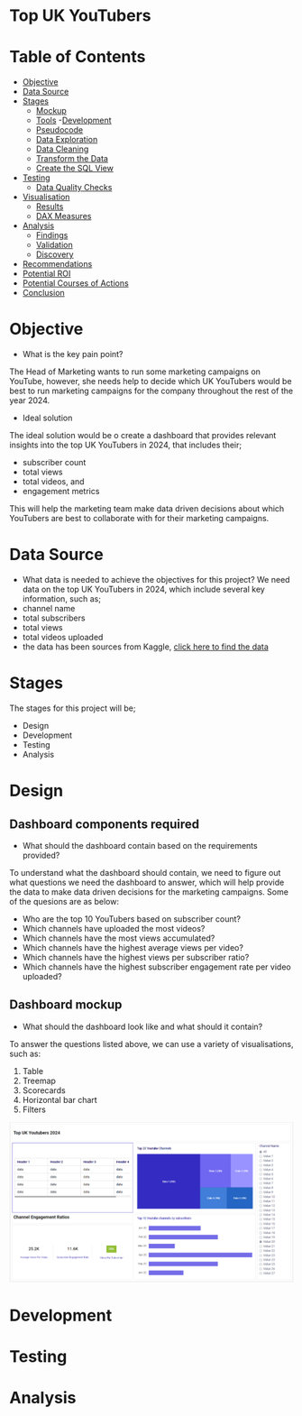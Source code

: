 # Top UK YouTubers

# Table of Contents

- [Objective](#objective)
- [Data Source](#data-source)
- [Stages](#stages)
  - [Mockup](#mockup)
  - [Tools](#tools)
-[Development](#development)
  - [Pseudocode](#pseudocode)
  - [Data Exploration](#data-exploration)
  - [Data Cleaning](#data-cleaning)
  - [Transform the Data](#transform-the-data)
  - [Create the SQL View](#create-the-sql-view)
- [Testing](#testing)
  - [Data Quality Checks](#data-quality-checks)
- [Visualisation](#visualisation)
  - [Results](#results)
  - [DAX Measures](#dax-measures)
- [Analysis](#analysis)
  - [Findings](#findings)
  - [Validation](#validation)
  - [Discovery](#discovery)
-  [Recommendations](#recommendations)
  - [Potential ROI](#potential-roi)
  - [Potential Courses of Actions](#potential-courses-of-actions)
- [Conclusion](#conclusion) 

# Objective
* What is the key pain point?

The Head of Marketing wants to run some marketing campaigns on YouTube, however, she needs help to decide which UK YouTubers would be best to run marketing campaigns for the company throughout the rest of the year 2024.

* Ideal solution

The ideal solution would be o create a dashboard that provides relevant insights into the top UK YouTubers in 2024, that includes their;

* subscriber count
* total views
* total videos, and
* engagement metrics

This will help the marketing team make data driven decisions about which YouTubers are best to collaborate with for their marketing campaigns.

# Data Source
* What data is needed to achieve the objectives for this project?
We need data on the top UK YouTubers in 2024, which include several key information, such as;
* channel name
* total subscribers
* total views
* total videos uploaded
* the data has been sources from Kaggle, [click here to find the data](https://www.kaggle.com/datasets/bhavyadhingra00020/top-100-social-media-influencers-2024-countrywise?resource=download)

# Stages
The stages for this project will be;
* Design
* Development
* Testing
* Analysis

# Design
## Dashboard components required
* What should the dashboard contain based on the requirements provided?

To understand what the dashboard should contain, we need to figure out what questions we need the dashboard to answer, which will help provide the data to make data driven decisions for the marketing campaigns. Some of the quesions are as below:
* Who are the top 10 YouTubers based on subscriber count?
* Which channels have uploaded the most videos?
* Which channels have the most views accumulated?
* Which channels have the highest average views per video?
* Which channels have the highest views per subscriber ratio?
* Which channels have the highest subscriber engagement rate per video uploaded?

## Dashboard mockup
* What should the dashboard look like and what should it contain?

To answer the questions listed above, we can use a variety of visualisations, such as:
1. Table
2. Treemap
3. Scorecards
4. Horizontal bar chart
5. Filters

![dashboard_mockuo](assets/images/dashboard_mockup.png)
# Development

# Testing

# Analysis
